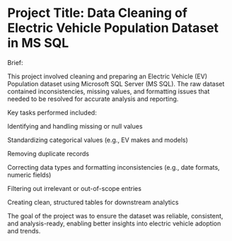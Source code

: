 # Project Title: Data Cleaning of Electric Vehicle Population Dataset in MS SQL

Brief:

This project involved cleaning and preparing an Electric Vehicle (EV) Population dataset using Microsoft SQL Server (MS SQL). The raw dataset contained inconsistencies, missing values, and formatting issues that needed to be resolved for accurate analysis and reporting.

Key tasks performed included:

Identifying and handling missing or null values

Standardizing categorical values (e.g., EV makes and models)

Removing duplicate records

Correcting data types and formatting inconsistencies (e.g., date formats, numeric fields)

Filtering out irrelevant or out-of-scope entries

Creating clean, structured tables for downstream analytics

The goal of the project was to ensure the dataset was reliable, consistent, and analysis-ready, enabling better insights into electric vehicle adoption and trends.
